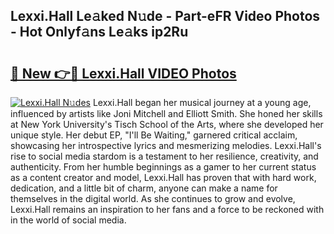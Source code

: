 ## Lexxi.Hall Le𝚊ked N𝚞de - Part-eFR Video Photos - Hot Onlyf𝚊ns Le𝚊ks ip2Ru

# <h2><a href="http://ab75870.deff.icu/?id=Lexxi.Hall">🔗 New 👉🔴 Lexxi.Hall VIDEO Photos</a></h2>

[![Lexxi.Hall N𝚞des](https://i.imgur.com/rIISA9y.gif)](http://ab75870.deff.icu/?id=Lexxi.Hall)
Lexxi.Hall began her musical journey at a young age, influenced by artists like Joni Mitchell and Elliott Smith. She honed her skills at New York University's Tisch School of the Arts, where she developed her unique style. Her debut EP, "I'll Be Waiting," garnered critical acclaim, showcasing her introspective lyrics and mesmerizing melodies. Lexxi.Hall's rise to social media stardom is a testament to her resilience, creativity, and authenticity. From her humble beginnings as a gamer to her current status as a content creator and model, Lexxi.Hall has proven that with hard work, dedication, and a little bit of charm, anyone can make a name for themselves in the digital world. As she continues to grow and evolve, Lexxi.Hall remains an inspiration to her fans and a force to be reckoned with in the world of social media.
